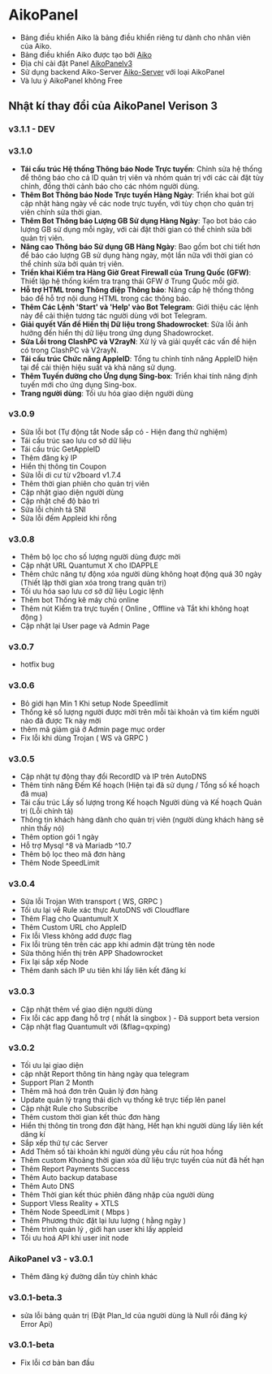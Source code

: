 # AikoPanel

- Bảng điều khiển Aiko là bảng điều khiển riêng tư dành cho nhân viên của Aiko.
- Bảng điều khiển Aiko được tạo bởi [Aiko](https://aikocute.tech) 
- Địa chỉ cài đặt Panel [AikoPanelv3](https://github.com/AikoPanel/AikoPanel)
- Sử dụng backend Aiko-Server [Aiko-Server](https://github.com/AikoPanel/AikoServer) với loại AikoPanel
- Và lưu ý AikoPanel không Free

## Nhật kí thay đổi của AikoPanel Verison 3

### v3.1.1 - DEV

### v3.1.0
- **Tái cấu trúc Hệ thống Thông báo Node Trực tuyến**: Chỉnh sửa hệ thống để thông báo cho cả ID quản trị viên và nhóm quản trị với các cài đặt tùy chỉnh, đồng thời cảnh báo cho các nhóm người dùng.
- **Thêm Bot Thông báo Node Trực tuyến Hàng Ngày**: Triển khai bot gửi cập nhật hàng ngày về các node trực tuyến, với tùy chọn cho quản trị viên chỉnh sửa thời gian.
- **Thêm Bot Thông báo Lượng GB Sử dụng Hàng Ngày**: Tạo bot báo cáo lượng GB sử dụng mỗi ngày, với cài đặt thời gian có thể chỉnh sửa bởi quản trị viên.
- **Nâng cao Thông báo Sử dụng GB Hàng Ngày**: Bao gồm bot chi tiết hơn để báo cáo lượng GB sử dụng hàng ngày, một lần nữa với thời gian có thể chỉnh sửa bởi quản trị viên.
- **Triển khai Kiểm tra Hàng Giờ Great Firewall của Trung Quốc (GFW)**: Thiết lập hệ thống kiểm tra trạng thái GFW ở Trung Quốc mỗi giờ.
- **Hỗ trợ HTML trong Thông điệp Thông báo**: Nâng cấp hệ thống thông báo để hỗ trợ nội dung HTML trong các thông báo.
- **Thêm Các Lệnh 'Start' và 'Help' vào Bot Telegram**: Giới thiệu các lệnh này để cải thiện tương tác người dùng với bot Telegram.
- **Giải quyết Vấn đề Hiển thị Dữ liệu trong Shadowrocket**: Sửa lỗi ảnh hưởng đến hiển thị dữ liệu trong ứng dụng Shadowrocket.
- **Sửa Lỗi trong ClashPC và V2rayN**: Xử lý và giải quyết các vấn đề hiện có trong ClashPC và V2rayN.
- **Tái cấu trúc Chức năng AppleID**: Tổng tu chỉnh tính năng AppleID hiện tại để cải thiện hiệu suất và khả năng sử dụng.
- **Thêm Tuyến đường cho Ứng dụng Sing-box**: Triển khai tính năng định tuyến mới cho ứng dụng Sing-box.
- **Trang người dùng**: Tối ưu hóa giao diện người dùng

### v3.0.9
- Sửa lỗi bot (Tự động tắt Node sắp có - Hiện đang thử nghiệm)
- Tái cấu trúc sao lưu cơ sở dữ liệu
- Tái cấu trúc GetAppleID
- Thêm đăng ký IP
- Hiển thị thông tin Coupon
- Sửa lỗi di cư từ v2board v1.7.4
- Thêm thời gian phiên cho quản trị viên
- Cập nhật giao diện người dùng
- Cập nhật chế độ bảo trì
- Sửa lỗi chính tả SNI
- Sửa lỗi đếm Appleid khi rỗng

### v3.0.8
- Thêm bộ lọc cho số lượng người dùng được mời
- Cập nhật URL Quantumut X cho IDAPPLE
- Thêm chức năng tự động xóa người dùng không hoạt động quá 30 ngày (Thiết lập thời gian xóa trong trang quản trị)
- Tối ưu hóa sao lưu cơ sở dữ liệu Logic lệnh
- Thêm bot Thống kê máy chủ online
- Thêm nút Kiểm tra trực tuyến ( Online , Offline và Tắt khi không hoạt động )
- Cập nhật lại User page và Admin Page

### v3.0.7
- hotfix bug

### v3.0.6
- Bỏ giới hạn Min 1 Khi setup Node Speedlimit
- Thống kê số lượng người được mời trên mỗi tài khoản và tìm kiếm người nào đã được Tk này mời
- thêm mã giảm giá ở Admin page mục order
- Fix lỗi khi dùng Trojan ( WS và GRPC )

### v3.0.5
- Cập nhật tự động thay đổi RecordID và IP trên AutoDNS
- Thêm tính năng Đếm Kế hoạch (Hiện tại đã sử dụng / Tổng số kế hoạch đã mua)
- Tái cấu trúc Lấy số lượng trong Kế hoạch Người dùng và Kế hoạch Quản trị (Lỗi chính tả)
- Thông tin khách hàng dành cho quản trị viên (người dùng khách hàng sẽ nhìn thấy nó)
- Thêm option gói 1 ngày
- Hỗ trợ Mysql ^8 và Mariadb ^10.7
- Thêm bộ lọc theo mã đơn hàng
- Thêm Node SpeedLimit

### v3.0.4
- Sửa lỗi Trojan With transport ( WS, GRPC )
- Tối ưu lại về Rule xác thực AutoDNS với Cloudflare
- Thêm Flag cho Quantumult X
- Thêm Custom URL cho AppleID
- Fix lỗi Vless không add được flag
- Fix lỗi trùng tên trên các app khi admin đặt trùng tên node
- Sửa thông hiển thị trên APP Shadowrocket
- Fix lại sắp xếp Node
- Thêm danh sách IP ưu tiên khi lấy liên kết đăng kí

### v3.0.3
- Cập nhật thêm về giao diện người dùng
- Fix lỗi các app đang hỗ trợ ( nhất là singbox ) - Đã support beta version
- Cập nhật flag Quantumult với (&flag=qxping)

### v3.0.2
- Tối ưu lại giao diện
- cập nhật Report thông tin hàng ngày qua telegram
- Support Plan 2 Month
- Thêm mã hoá đơn trên Quản lý đơn hàng 
- Update quản lý trạng thái dịch vụ thống kê trực tiếp lên panel
- Cập nhật Rule cho Subscribe
- Thêm custom thời gian kết thúc đơn hàng
- Hiển thị thông tin trong đơn đặt hàng, Hết hạn khi người dùng lấy liên kết dăng kí 
- Sắp xếp thứ tự các Server
- Add Thêm số tài khoản khi người dùng yêu cầu rút hoa hồng 
- Thêm custom Khoảng thời gian xóa dữ liệu trực tuyến của nút đã hết hạn
- Thêm Report Payments Success 
- Thêm Auto backup database
- Thêm Auto DNS
- Thêm Thời gian kết thúc phiên đăng nhập của người dùng
- Support Vless Reality + XTLS 
- Thêm Node SpeedLimit ( Mbps )
- Thêm Phương thức đặt lại lưu lượng ( hằng ngày )
- Thêm trình quản lý , giới hạn user khi lấy appleid
- Tối ưu hoá API khi user init node

### AikoPanel v3 - v3.0.1
- Thêm đăng ký đường dẫn tùy chỉnh khác

### v3.0.1-beta.3
- sửa lỗi bảng quản trị (Đặt Plan_Id của người dùng là Null rồi đăng ký Error Api)

### v3.0.1-beta
- Fix lỗi cơ bản ban đầu
